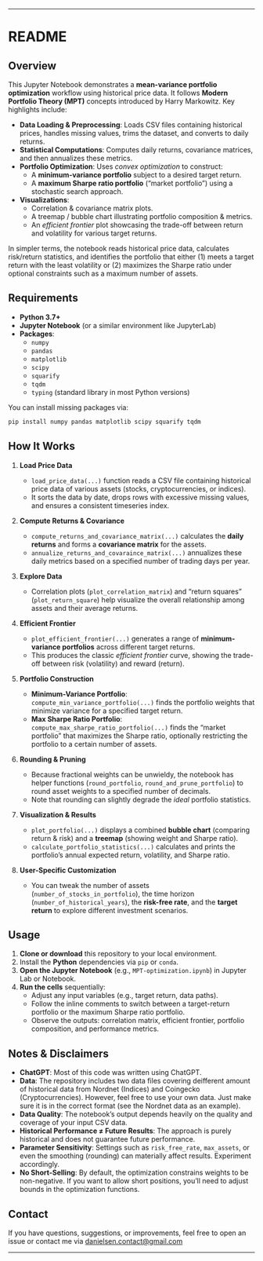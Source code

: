 
---

# README

## Overview
This Jupyter Notebook demonstrates a **mean-variance portfolio optimization** workflow using historical price data. It follows **Modern Portfolio Theory (MPT)** concepts introduced by Harry Markowitz. Key highlights include:

- **Data Loading & Preprocessing**: Loads CSV files containing historical prices, handles missing values, trims the dataset, and converts to daily returns.
- **Statistical Computations**: Computes daily returns, covariance matrices, and then annualizes these metrics.
- **Portfolio Optimization**: Uses *convex optimization* to construct:
  - A **minimum-variance portfolio** subject to a desired target return.
  - A **maximum Sharpe ratio portfolio** (“market portfolio”) using a stochastic search approach.
- **Visualizations**:  
  - Correlation & covariance matrix plots.  
  - A treemap / bubble chart illustrating portfolio composition & metrics.  
  - An *efficient frontier* plot showcasing the trade-off between return and volatility for various target returns.  

In simpler terms, the notebook reads historical price data, calculates risk/return statistics, and identifies the portfolio that either (1) meets a target return with the least volatility or (2) maximizes the Sharpe ratio under optional constraints such as a maximum number of assets.

## Requirements
- **Python 3.7+**
- **Jupyter Notebook** (or a similar environment like JupyterLab)
- **Packages**:
  - `numpy`
  - `pandas`
  - `matplotlib`
  - `scipy`
  - `squarify`
  - `tqdm`
  - `typing` (standard library in most Python versions)
  
You can install missing packages via:

```bash
pip install numpy pandas matplotlib scipy squarify tqdm
```

## How It Works

1. **Load Price Data**  
   - `load_price_data(...)` function reads a CSV file containing historical price data of various assets (stocks, cryptocurrencies, or indices).
   - It sorts the data by date, drops rows with excessive missing values, and ensures a consistent timeseries index.

2. **Compute Returns & Covariance**  
   - `compute_returns_and_covariance_matrix(...)` calculates the **daily returns** and forms a **covariance matrix** for the assets.
   - `annualize_returns_and_covaraince_matrix(...)` annualizes these daily metrics based on a specified number of trading days per year.

3. **Explore Data**  
   - Correlation plots (`plot_correlation_matrix`) and “return squares” (`plot_return_square`) help visualize the overall relationship among assets and their average returns.

4. **Efficient Frontier**  
   - `plot_efficient_frontier(...)` generates a range of **minimum-variance portfolios** across different target returns.  
   - This produces the classic *efficient frontier* curve, showing the trade-off between risk (volatility) and reward (return).

5. **Portfolio Construction**  
   - **Minimum-Variance Portfolio**:  
     `compute_min_variance_portfolio(...)` finds the portfolio weights that minimize variance for a specified target return.
   - **Max Sharpe Ratio Portfolio**:  
     `compute_max_sharpe_ratio_portfolio(...)` finds the “market portfolio” that maximizes the Sharpe ratio, optionally restricting the portfolio to a certain number of assets.

6. **Rounding & Pruning**  
   - Because fractional weights can be unwieldy, the notebook has helper functions (`round_portfolio`, `round_and_prune_portfolio`) to round asset weights to a specified number of decimals.  
   - Note that rounding can slightly degrade the *ideal* portfolio statistics.

7. **Visualization & Results**  
   - `plot_portfolio(...)` displays a combined **bubble chart** (comparing return & risk) and a **treemap** (showing weight and Sharpe ratio).
   - `calculate_portfolio_statistics(...)` calculates and prints the portfolio’s annual expected return, volatility, and Sharpe ratio.

8. **User-Specific Customization**  
   - You can tweak the number of assets (`number_of_stocks_in_portfolio`), the time horizon (`number_of_historical_years`), the **risk-free rate**, and the **target return** to explore different investment scenarios.

## Usage
1. **Clone or download** this repository to your local environment.
2. Install the **Python** dependencies via `pip` or `conda`.
3. **Open the Jupyter Notebook** (e.g., `MPT-optimization.ipynb`) in Jupyter Lab or Notebook.
4. **Run the cells** sequentially:
   - Adjust any input variables (e.g., target return, data paths).
   - Follow the inline comments to switch between a target-return portfolio or the maximum Sharpe ratio portfolio.
   - Observe the outputs: correlation matrix, efficient frontier, portfolio composition, and performance metrics.

## Notes & Disclaimers
- **ChatGPT**: Most of this code was written using ChatGPT.
- **Data**: The repository includes two data files covering deifferent amount of historical data from Nordnet (Indices) and Coingecko (Cryptocurrencies). However, feel free to use your own data. Just make sure it is in the correct format (see the Nordnet data as an example).
- **Data Quality**: The notebook’s output depends heavily on the quality and coverage of your input CSV data.  
- **Historical Performance ≠ Future Results**: The approach is purely historical and does not guarantee future performance.  
- **Parameter Sensitivity**: Settings such as `risk_free_rate`, `max_assets`, or even the smoothing (rounding) can materially affect results. Experiment accordingly.  
- **No Short-Selling**: By default, the optimization constrains weights to be non-negative. If you want to allow short positions, you’ll need to adjust bounds in the optimization functions.

## Contact
If you have questions, suggestions, or improvements, feel free to open an issue or contact me via danielsen.contact@gmail.com

---
